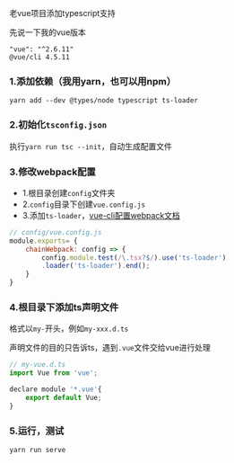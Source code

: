 老vue项目添加typescript支持

先说一下我的vue版本
```
"vue": "^2.6.11"
@vue/cli 4.5.11
```
### 1.添加依赖（我用yarn，也可以用npm）
```
yarn add --dev @types/node typescript ts-loader
```
### 2.初始化`tsconfig.json`
执行`yarn run tsc --init`，自动生成配置文件

### 3.修改webpack配置
- 1.根目录创建`config`文件夹
- 2.`config`目录下创建`vue.config.js`
- 3.添加`ts-loader`，[vue-cli配置webpack文档](https://cli.vuejs.org/zh/guide/webpack.html#%E7%AE%80%E5%8D%95%E7%9A%84%E9%85%8D%E7%BD%AE%E6%96%B9%E5%BC%8F)
```js
// config/vue.config.js
module.exports= {
    chainWebpack: config => {
        config.module.test(/\.tsx?$/).use('ts-loader')
        .loader('ts-loader').end();
    }
}
```
### 4.根目录下添加ts声明文件
格式以`my-`开头，例如`my-xxx.d.ts`

声明文件的目的只告诉ts，遇到`.vue`文件交给vue进行处理
```js
// my-vue.d.ts
import Vue from 'vue';

declare module '*.vue'{
    export default Vue;
}
```

### 5.运行，测试
`yarn run serve`